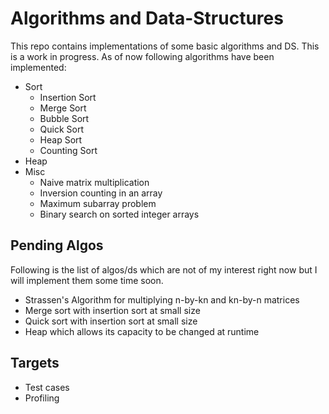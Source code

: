 # Algorithms and Data-Structures

This repo contains implementations of some basic algorithms and DS. This is a work in progress.
As of now following algorithms have been implemented:

* Sort
  * Insertion Sort
  * Merge Sort
  * Bubble Sort
  * Quick Sort
  * Heap Sort
  * Counting Sort
* Heap
* Misc
  * Naive matrix multiplication
  * Inversion counting in an array
  * Maximum subarray problem
  * Binary search on sorted integer arrays

## Pending Algos
Following is the list of algos/ds which are not of my interest right now but I will implement
them some time soon.

* Strassen's Algorithm for multiplying n-by-kn and kn-by-n matrices
* Merge sort with insertion sort at small size
* Quick sort with insertion sort at small size
* Heap which allows its capacity to be changed at runtime

## Targets
* Test cases
* Profiling
